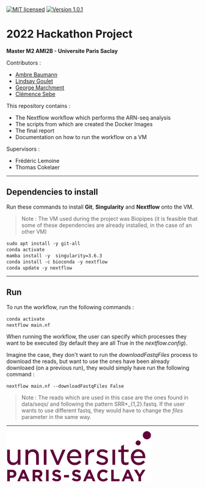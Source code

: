 [![MIT licensed](https://img.shields.io/badge/license-MIT-blue.svg)](LICENSE) [![Version 1.0.1](https://img.shields.io/badge/version-v1.0.0-blue)]()

# 2022 Hackathon Project 

**Master M2 AMI2B - Universite Paris Saclay**

Contributors :

* [Ambre Baumann](https://github.com/ambrebaumann)
* [Lindsay Goulet](https://github.com/Lindsay-Goulet)
* [George Marchment](https://github.com/George-Marchment)
* [Clémence Sebe](https://github.com/ClemenceS)

This repository contains :
    
* The Nextflow workflow which performs the ARN-seq analysis
* The scripts from which are created the Docker Images
* The final report
* Documentation on how to run the workflow on a VM

Supervisors : 

* Frédéric Lemoine
* Thomas Cokelaer

___

## Dependencies to install

Run these commands to install **Git**, **Singularity** and **Nextflow** onto the VM. 

> Note : The VM used during the project was Biopipes (it is feasible that some of these dependencies are already installed, in the case of an other VM)

```
sudo apt install -y git-all
conda activate
mamba install -y  singularity=3.6.3
conda install -c bioconda -y nextflow
conda update -y nextflow
```

___

## Run 

To run the workflow, run the following commands : 

```
conda activate
nextflow main.nf
```

When running the workflow, the user can specify which processes they want to be executed (by default they are all True in the *nextflow.config*).

Imagine the case, they don't want to run the *downloadFastqFiles* process to download the reads, but want to use the ones have been already downloaed (on a previous run), they would simply have run the following command :
 
```
nextflow main.nf --downloadFastqFiles False
```

> Note :  The reads which are used in this case are the ones found in data/seqs/ and following the pattern SRR*_{1,2}.fastq. If the user wants to use different fastq, they would have to change the *files* parameter in the same way.

___

<img src="pictures/paris-saclay.png">

